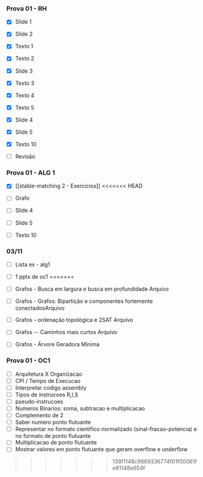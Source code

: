 
### Prova 01 - RH
- [x] Slide 1
- [x] Slide 2
- [x] Texto 1
- [x] Texto 2
- [x] Slide 3
- [x] Texto 3
- [x] Texto 4
- [x] Texto 5
- [x] Slide 4
- [x] Slide 5
- [x] Texto 10
- [ ] Revisão


### Prova 01 - ALG 1

- [x] [[stable-matching 2 - Exercicios]]
<<<<<<< HEAD
- [ ] Grafo
- [ ] Slide 4
- [ ] Slide 5
- [ ] Texto 10




### 03/11
- [ ] Lista ex -  alg1
- [ ] 1 pptx de oc1
=======
- [ ] Grafos - Busca em largura e busca em profundidade Arquivo
- [ ] Grafos - Grafos: Bipartição e componentes fortemente conectadosArquivo
- [ ] Grafos - ordenação topológica e 2SAT Arquivo
- [ ] Grafos -- Caminhos mais curtos Arquivo
- [ ] Grafos - Árvore Geradora Mínima


### Prova 01 - OC1
- [ ] Arquitetura X Organizacao
- [ ] CPI / Tempo de Execucao
- [ ] Interpretar codigo assembly
- [ ] Tipos de instrucoes R,I,S
- [ ] pseudo-instrucoes
- [ ] Numeros Binarios: soma, subtracao e multiplicacao
- [ ] Complemento de 2
- [ ] Saber numero ponto flutuante
- [ ] Representar no formato cientifico normalizado (sinal-fracao-potencia) e no formato de ponto flutuante
- [ ] Multiplicacao de ponto flutuante
- [ ] Mostrar valores em ponto flutuante que geram overflow e underflow
>>>>>>> 138f1148c9869336774f01f00061fe81148e654f
